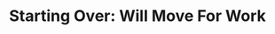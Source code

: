 ---
attached_gallery: gallery/autobiography.md
collection_archive: true
collection_category:
  - Award Winning
  - Exhibited Works 
  - Color
  - Reportage
  - Portraits
collection_content: >-
  This is a story about transition. About the things we lose, and the memories
  we keep.


  In 2009, my parents, Rob and Stephanie Rieser, left Springfield, Missouri, for
  suburban Phoenix, forced to find work in a new city when the economy in our
  hometown faltered.


  The photographs in this new series document their last days in the home in
  which, for 23 years, they raised three sons, hosted countless family holidays,
  planted gardens, decorated rooms, and built a life. I capture my Mom and Dad
  packing to leave Missouri, striving to personalize their new home in Arizona,
  and marking a family milestone under a new roof. Watching them fix up their
  new house reminds me that they are a team, one with remarkable energy and
  affection after 35 years of marriage. They are my relationship role models.


  I loved our Springfield house not for its bricks and gardens, doors and
  stairs, but for the home my parents made it. I saw it as a refuge, a familiar
  constant for my brothers and myself. When my parents left that home to start
  over in Arizona, I felt the final chapter in my childhood had come to an end.


  While the photos in this series are intimate, they are universal in their
  illustration of vulnerability and apprehension, optimism and love. They
  represent the fragility of housing and employment, and the strength of family
  and commitment.
collection_cover: https://d1sf55qlb7p6hz.cloudfront.net/startingover-5.jpg
collection_cover_mobile: https://d1sf55qlb7p6hz.cloudfront.net/verticalcovers-32.jpg
collection_description: >-
  This is a story about transition. About the things we lose, and the memories
  we keep. In 2009, my parents Rob and Stephanie Rieser left Springfield,
  Missouri for suburban Phoenix, forced to find work in a new city when the
  economy in our hometown faltered.
collection_filter: Personal
collection_hidden: false
collection_meta: 2009 - 2010
collection_preview:
  - https://d1sf55qlb7p6hz.cloudfront.net/startingover_covers-1.jpg
  - https://d1sf55qlb7p6hz.cloudfront.net/startingover_covers-3.jpg
  - https://d1sf55qlb7p6hz.cloudfront.net/startingover_covers-2.jpg
  - https://d1sf55qlb7p6hz.cloudfront.net/startingover_covers-4.jpg
cover_image: https://d1sf55qlb7p6hz.cloudfront.net/social-7.jpg
date: 
layout: blocks
logo: 
navigation_theme: white
px_extra: true
slug: starting-over
theme_color: E0CBC6
theme_color_all_works: F9917C
title: 'Starting Over: Will Move For Work'
collection_awards:
  - content: |-
      **2012**  
      _Photolucida's Critical Mass_  
      Finalist: Top International Project
    template: popup-text-element
  - content: |-
      **2011**  
      _Filter Photo Festival Official Selection_
    template: popup-text-element
collection_exhibition:
  - content: |-
      **2012**  
      _Guate Photo Festival: \[DOT\]COM_  
      La Fototeca Gallery. Guatemala City (Group Show)
    template: popup-text-element
  - content: |-
      **2011**  
      _Filter Photo Jurried Exhibition_  
      Black Cloud Gallery. Chicago, IL (Group Show)
    template: popup-text-element
  - content: |-
      **2011**  
      _Art Director’s Club Young Guns 9 Exhibition_

      Art Director’s Club Gallery.   
      New York, NY. (Group Show)
    template: popup-text-element
collection_blocks:
  - _bookshop_name: collections/media-row-start
    row_alignment: between
  - _bookshop_name: collections/media-element 
    color: D0E5CB
    image: https://d1sf55qlb7p6hz.cloudfront.net/startingover-1.jpg
    margin_left: 55
    margin_right: 0
    margin_y: 100
    width: 40
  - _bookshop_name: collections/media-row
    row_alignment: between
  - _bookshop_name: collections/media-element 
    color: C19E88
    image: https://d1sf55qlb7p6hz.cloudfront.net/startingover-3.jpg
    margin_y: 700
    width: 33
  - _bookshop_name: collections/media-element 
    color: FBA093
    image: https://d1sf55qlb7p6hz.cloudfront.net/startingover-2.jpg
    margin_left: 0
    margin_right: 0
    margin_y: 100
    width: 60
  - _bookshop_name: collections/media-row
    row_alignment: between
  - _bookshop_name: collections/media-element 
    color: ECD1BA
    image: https://d1sf55qlb7p6hz.cloudfront.net/startingover-4.jpg
    margin_left: 15
    margin_y: 100
    width: 40
  - _bookshop_name: collections/media-row
    row_alignment: between
  - _bookshop_name: collections/media-element 
    color: B7DCB6
    image: https://d1sf55qlb7p6hz.cloudfront.net/startingover-5.jpg
    margin_left: 25
    margin_right: 0
    margin_y: 100
    width: 70
  - _bookshop_name: collections/media-row
    row_alignment: between
  - _bookshop_name: collections/media-element 
    color: F0F0C8
    image: https://d1sf55qlb7p6hz.cloudfront.net/startingover-6.jpg
    margin_left: 5
    margin_right: 0
    margin_y: 100
    width: 33
  - _bookshop_name: collections/media-element 
    color: 889C81
    image: https://d1sf55qlb7p6hz.cloudfront.net/startingover-7.jpg
    margin_left: 0
    margin_right: 15
    margin_y: 700
    width: 40
  - _bookshop_name: collections/media-row
    row_alignment: between
  - _bookshop_name: collections/media-element 
    color: EDCBA7
    image: https://d1sf55qlb7p6hz.cloudfront.net/startingover-8.jpg
    margin_left: 25
    margin_right: 0
    margin_y: 500
    width: 40
  - _bookshop_name: collections/media-element 
    color: E5CDBE
    image: https://d1sf55qlb7p6hz.cloudfront.net/startingover-9.jpg
    margin_right: 5
    margin_y: 100
    width: 20
  - _bookshop_name: collections/media-row
    row_alignment: between
  - _bookshop_name: collections/media-element 
    color: BDD493
    image: https://d1sf55qlb7p6hz.cloudfront.net/startingover-10.jpg
    margin_left: 5
    margin_right: 0
    margin_y: 100
    width: 40
  - _bookshop_name: collections/media-row
    row_alignment: between
  - _bookshop_name: collections/media-element 
    color: E2F0EC
    image: https://d1sf55qlb7p6hz.cloudfront.net/startingover-11.jpg
    margin_left: 30
    margin_y: 100
    width: 66
  - _bookshop_name: collections/media-row
    row_alignment: between
  - _bookshop_name: collections/media-element 
    color: CDD2EB
    image: https://d1sf55qlb7p6hz.cloudfront.net/startingover-12.jpg
    margin_left: 20
    margin_right: 0
    margin_y: 300
    width: 33
  - _bookshop_name: collections/media-element 
    color: C3DEE5
    image: https://d1sf55qlb7p6hz.cloudfront.net/startingover-13.jpg
    margin_right: 10
    margin_y: 100
    width: 25
  - _bookshop_name: collections/media-row
    row_alignment: between
  - _bookshop_name: collections/media-element 
    color: DBD8D8
    image: https://d1sf55qlb7p6hz.cloudfront.net/startingover-14.jpg
    margin_left: 5
    margin_y: 300
    width: 20
  - _bookshop_name: collections/media-element 
    color: E3E3D9
    image: https://d1sf55qlb7p6hz.cloudfront.net/startingover-15.jpg
    margin_left: 0
    margin_right: 35
    margin_y: 100
    width: 33
  - _bookshop_name: collections/media-row
    row_alignment: between
  - _bookshop_name: collections/media-element 
    color: E4ECEB
    image: https://d1sf55qlb7p6hz.cloudfront.net/startingover-16.jpg
    margin_left: 15
    margin_right: 0
    margin_y: 100
    width: 66
  - _bookshop_name: collections/media-row
    row_alignment: between
  - _bookshop_name: collections/media-element 
    color: E8E1D4
    image: https://d1sf55qlb7p6hz.cloudfront.net/startingover-17.jpg
    margin_left: 25
    margin_right: 0
    margin_y: 100
    width: 45
  - _bookshop_name: collections/media-row
    row_alignment: between
  - _bookshop_name: collections/media-element 
    color: DAEDFD
    image: https://d1sf55qlb7p6hz.cloudfront.net/startingover-18.jpg
    margin_left: 5
    margin_right: 0
    margin_y: 100
    width: 50
  - _bookshop_name: collections/media-element 
    color: DCE4E8
    image: https://d1sf55qlb7p6hz.cloudfront.net/startingover-19.jpg
    margin_left: 0
    margin_right: 0
    margin_y: 700
    width: 40
  - _bookshop_name: collections/media-row
    row_alignment: between
  - _bookshop_name: collections/media-element 
    color: F0EEE2
    image: https://d1sf55qlb7p6hz.cloudfront.net/startingover-20.jpg
    margin_left: 20
    margin_right: 0
    margin_y: 100
    width: 60
  - _bookshop_name: collections/media-row-end
collection_press:
  - content: >-
      [**_Landscape
      Stories_**](http://landscape-stories.tumblr.com/post/112393878318/ls-18-family-submission-jesse-rieser)
    template: popup-text-element
  - content: >-
      [**_OITZARISME: Romanian Online Magazine on
      Photography_**](http://www.oitzarisme.ro/2011/07/04/jesse-rieser-starting-over/)
    template: popup-text-element
  - content: _Nacione_
    template: popup-text-element
---